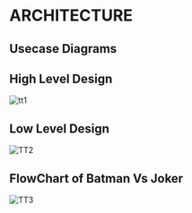 # ARCHITECTURE

## Usecase Diagrams

## High Level Design

![tt1](https://user-images.githubusercontent.com/62429376/158599848-ab358f8c-b49c-4ee9-bf27-346b1519f6aa.jpg)

## Low Level Design

![TT2](https://user-images.githubusercontent.com/62429376/158602317-e49c46b7-81ac-476f-91c9-b39287e92946.jpg)

## FlowChart of Batman Vs Joker

![TT3](https://user-images.githubusercontent.com/62429376/158601824-718d7dd4-7b21-421b-8941-0a85274424e6.jpg)


